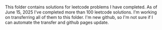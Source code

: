 This folder contains solutions for leetcode problems I have completed.
As of June 15, 2025 I've completed more than 100 leetcode solutions. I'm working on transferring all of them to this folder. I'm new github, so I'm not sure if I can automate the transfer and github pages update.
